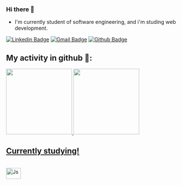 ### Hi there 😬
- I'm currently student of software engineering, and i'm studing web development.

[![Linkedin Badge](https://img.shields.io/badge/-LinkedIn-0072b1?style=for-the-badge&logo=Linkedin&logoColor=white)](https://www.linkedin.com/in/jo%C3%A3o-luiz-costa-dos-santos-a6a815165/ 'My linkedin')
[![Gmail Badge](https://img.shields.io/badge/-gmail-c14438?style=for-the-badge&logo=Gmail&logoColor=white)](mailto:jxvxluiz@gmail.com 'My email')
[![Github Badge](https://img.shields.io/badge/GitHub-100000?style=for-the-badge&logo=github&logoColor=white)](https://github.com/jaoluiz13)

## My activity in github 👾:
 <div>
  <a href="https://github.com/jaoluiz13">
  <img height="180em" src="https://github-readme-stats.vercel.app/api?username=jaoluiz13&show_icons=true&theme=midnight-purple&include_all_commits=true&count_private=true"/>
  <img height="180em" src="https://github-readme-stats.vercel.app/api/top-langs/?username=jaoluiz13&layout=compact&langs_count=7&theme=midnight-purple"/>
</div>
  
  ## Currently studying!
  
<div style="display: inline_block"><br>
  <img align="center" alt="Js" height="30" width="40" src="https://www.google.com/url?sa=i&url=https%3A%2F%2Fprogramadriano.medium.com%2Fentendendo-o-node-js-973c9cdaf71f&psig=AOvVaw1TAqDw7dJxfy2Z972RIfM0&ust=1646590275858000&source=images&cd=vfe&ved=0CAsQjRxqFwoTCPiZzffIr_YCFQAAAAAdAAAAABAD">
 
  
</div>
  
 






